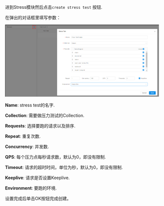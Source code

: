 进到Stress模块然后点击`create stress test` 按钮.

在弹出的对话框里填写参数：

![](https://raw.githubusercontent.com/brookshi/images/master/Hitchhiker/stress/stress_create.png)

**Name**: stress test的名字.

**Collection**: 需要做压力测试的Collection.

**Requests**: 选择要跑的请求以及排序.

**Repeat**: 重复次数.

**Concurrency**: 并发数.

**QPS**: 每个压力点每秒请求数，默认为0，即没有限制.

**Timeout**: 请求的超时时间，单位为秒，默认为0，即没有限制.

**Keeplive**: 请求是否设置Keeplive.

**Environment**: 要跑的环境.

设置完成后单击OK按钮完成创建。